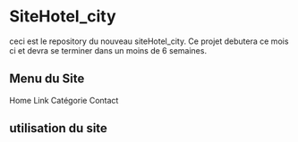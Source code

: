 # SiteHotel_city

ceci est le repository du nouveau siteHotel_city. 
Ce projet debutera ce mois ci et devra se terminer dans un moins de 6 semaines.



## Menu du Site

Home
Link
Catégorie
Contact

## utilisation du site

